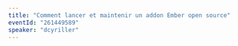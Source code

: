 ```yaml
---
title: "Comment lancer et maintenir un addon Ember open source"
eventId: "261449589"
speaker: "dcyriller"
---
```

